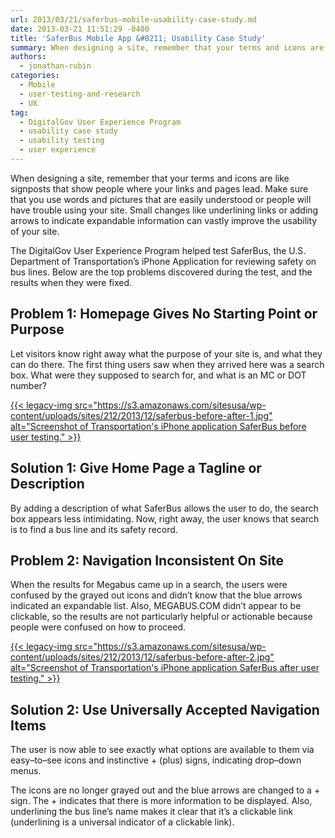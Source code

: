 ```yaml
---
url: 2013/03/21/saferbus-mobile-usability-case-study.md
date: 2013-03-21 11:51:29 -0400
title: 'SaferBus Mobile App &#8211; Usability Case Study'
summary: When designing a site, remember that your terms and icons are like signposts that show people where your links and pages lead. Make sure that you use words and pictures that are easily understood or people will have trouble using your site. Small changes like underlining links or adding arrows to indicate expandable information can
authors:
  - jonathan-rubin
categories:
  - Mobile
  - user-testing-and-research
  - UX
tag:
  - DigitalGov User Experience Program
  - usability case study
  - usability testing
  - user experience
---
```


When designing a site, remember that your terms and icons are like signposts that show people where your links and pages lead. Make sure that you use words and pictures that are easily understood or people will have trouble using your site. Small changes like underlining links or adding arrows to indicate expandable information can vastly improve the usability of your site.

The DigitalGov User Experience Program helped test SaferBus, the U.S. Department of Transportation’s iPhone Application for reviewing safety on bus lines. Below are the top problems discovered during the test, and the results when they were fixed.

## Problem 1: Homepage Gives No Starting Point or Purpose

Let visitors know right away what the purpose of your site is, and what they can do there. The first thing users saw when they arrived here was a search box. What were they supposed to search for, and what is an MC or DOT number?

[{{< legacy-img src="https://s3.amazonaws.com/sitesusa/wp-content/uploads/sites/212/2013/12/saferbus-before-after-1.jpg" alt="Screenshot of Transportation's iPhone application SaferBus before user testing." >}}](https://s3.amazonaws.com/sitesusa/wp-content/uploads/sites/212/2013/12/saferbus-before-after-1.jpg)

## Solution 1: Give Home Page a Tagline or Description

By adding a description of what SaferBus allows the user to do, the search box appears less intimidating. Now, right away, the user knows that search is to find a bus line and its safety record.

## Problem 2: Navigation Inconsistent On Site

When the results for Megabus came up in a search, the users were confused by the grayed out icons and didn’t know that the blue arrows indicated an expandable list. Also, MEGABUS.COM didn&#8217;t appear to be clickable, so the results are not particularly helpful or actionable because people were confused on how to proceed.

[{{< legacy-img src="https://s3.amazonaws.com/sitesusa/wp-content/uploads/sites/212/2013/12/saferbus-before-after-2.jpg" alt="Screenshot of Transportation's iPhone application SaferBus after user testing." >}}](https://s3.amazonaws.com/sitesusa/wp-content/uploads/sites/212/2013/12/saferbus-before-after-2.jpg)

## Solution 2: Use Universally Accepted Navigation Items

The user is now able to see exactly what options are available to them via easy–to–see icons and instinctive + (plus) signs, indicating drop–down menus.

The icons are no longer grayed out and the blue arrows are changed to a + sign. The + indicates that there is more information to be displayed. Also, underlining the bus line&#8217;s name makes it clear that it&#8217;s a clickable link (underlining is a universal indicator of a clickable link).

 